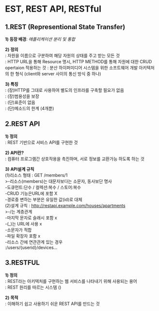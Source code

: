 # EST, REST API, RESTful


## 1.REST (Representional State Transfer)  
**1) 등장 배경**: _애플리케이션 분리 및 통합_  


**2) 정의**  
: 자원을 이름으로 구분하여 해당 자원의 상태를 주고 받는 모든 것  
: HTTP URL을 통해 Resource 명시, HTTP METHOD를 통해 자원에 대한 CRUD opertaion 적용하는 것
: 분산 하이퍼미디어 시스템을 위한 소프트웨어 개발 아키텍처의 한 형식  (client와 server 사이의 통신 방식 중 하나)  


**3) 특징**  
: (장)HTTP를 그대로 사용하여 별도의 인프라를 구축할 필요가 없음  
: (장)범용성을 보장  
: (단)표준이 없음  
: (단)메소드의 한계 (4개뿐)  


## 2.REST API  
**1) 정의**  
: REST 기반으로 서비스 API를 구현한 것  


**2) API란?**  
: 컴퓨터 프로그램간 상호작용을 촉진하며, 서로 정보를 교환가능 하도록 하는 것  


__3) API설계 규칙__  
(1)리소스 형태 : GET /members/1  
    >-리소스(members)는 대문자보다는 소문자, 동사보단 명사  
    -도큐먼트:단수 / 컬렉션:복수 / 스토어:복수  
    -CRUD 기능은URL에 포함 X  
    -경로중 변하는 부분은 유일한 값(id)로 대체  
(2)설계 규칙 : http://restapi.example.com/houses/apartments  
    >-/는 계층관계  
    -마지막 문자로 슬래시 포함 x  
    -(_)는 URL에 사용 x  
    -소문자가 적합  
    -파일 확장자 포함 x  
    -리소스 간에 연관관계 있는 경우  
        :/users/{userid}/devices...  


## 3.RESTFUL  
**1) 정의**  
: REST라는 아키텍처를 구현하는 웹 서비스를 나타내기 위해 사용되는 용어  
: REST 원리를 따르는 시스템 ()  


**2) 목적**  
: 이해하기 쉽고 사용하기 쉬운 REST API를 만드는 것  
